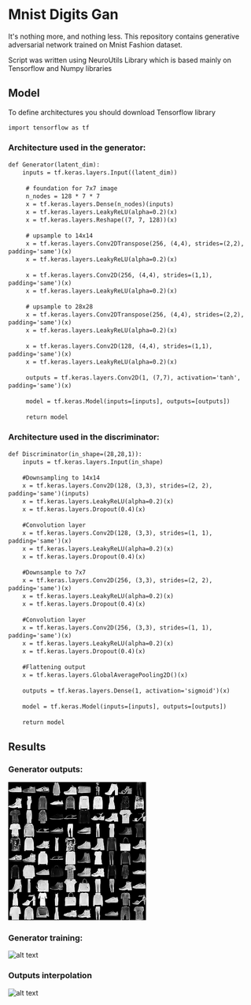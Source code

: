﻿# Mnist Digits Gan
It's nothing more, and nothing less. This repository contains generative adversarial network trained on Mnist Fashion dataset.

Script was written using NeuroUtils Library which is based mainly on Tensorflow and Numpy libraries
## Model
To define architectures you should download Tensorflow library

	import tensorflow as tf
	
### Architecture used in the generator:

	def Generator(latent_dim):
	    inputs = tf.keras.layers.Input((latent_dim))
	     
	     # foundation for 7x7 image
	     n_nodes = 128 * 7 * 7
	     x = tf.keras.layers.Dense(n_nodes)(inputs)
	     x = tf.keras.layers.LeakyReLU(alpha=0.2)(x)
	     x = tf.keras.layers.Reshape((7, 7, 128))(x)
	     
	     # upsample to 14x14
	     x = tf.keras.layers.Conv2DTranspose(256, (4,4), strides=(2,2), padding='same')(x)
	     x = tf.keras.layers.LeakyReLU(alpha=0.2)(x)
	     
	     x = tf.keras.layers.Conv2D(256, (4,4), strides=(1,1), padding='same')(x)
	     x = tf.keras.layers.LeakyReLU(alpha=0.2)(x)
	     
	     # upsample to 28x28
	     x = tf.keras.layers.Conv2DTranspose(256, (4,4), strides=(2,2), padding='same')(x)
	     x = tf.keras.layers.LeakyReLU(alpha=0.2)(x)
	     
	     x = tf.keras.layers.Conv2D(128, (4,4), strides=(1,1), padding='same')(x)
	     x = tf.keras.layers.LeakyReLU(alpha=0.2)(x)
	     
	     outputs = tf.keras.layers.Conv2D(1, (7,7), activation='tanh', padding='same')(x)

	     model = tf.keras.Model(inputs=[inputs], outputs=[outputs])
	     
	     return model


### Architecture used in the discriminator:

    def Discriminator(in_shape=(28,28,1)):
        inputs = tf.keras.layers.Input(in_shape)
        
        #Downsampling to 14x14
        x = tf.keras.layers.Conv2D(128, (3,3), strides=(2, 2), padding='same')(inputs)
        x = tf.keras.layers.LeakyReLU(alpha=0.2)(x)
        x = tf.keras.layers.Dropout(0.4)(x)
        
        #Convolution layer
        x = tf.keras.layers.Conv2D(128, (3,3), strides=(1, 1), padding='same')(x)
        x = tf.keras.layers.LeakyReLU(alpha=0.2)(x)
        x = tf.keras.layers.Dropout(0.4)(x)
        
        #Downsample to 7x7
        x = tf.keras.layers.Conv2D(256, (3,3), strides=(2, 2), padding='same')(x)
        x = tf.keras.layers.LeakyReLU(alpha=0.2)(x)
        x = tf.keras.layers.Dropout(0.4)(x)
        
        #Convolution layer
        x = tf.keras.layers.Conv2D(256, (3,3), strides=(1, 1), padding='same')(x)
        x = tf.keras.layers.LeakyReLU(alpha=0.2)(x)
        x = tf.keras.layers.Dropout(0.4)(x)
        
        #Flattening output
        x = tf.keras.layers.GlobalAveragePooling2D()(x)
        
        outputs = tf.keras.layers.Dense(1, activation='sigmoid')(x)
        
        model = tf.keras.Model(inputs=[inputs], outputs=[outputs])
        
        return model




## Results
### Generator outputs:
![alt text](https://github.com/Se-Boruk/Mnist_Fashion_Gan/blob/main/Actual_Best_Result/Generator_results.png?raw=true)

### Generator training:
![alt text](https://github.com/Se-Boruk/Mnist_Fashion_Gan/blob/main/Actual_Best_Result/Training_history.gif?raw=true)

### Outputs interpolation

![alt text](https://github.com/Se-Boruk/Mnist_Fashion_Gan/blob/main/Actual_Best_Result/Model_interpolation.gif?raw=true)



